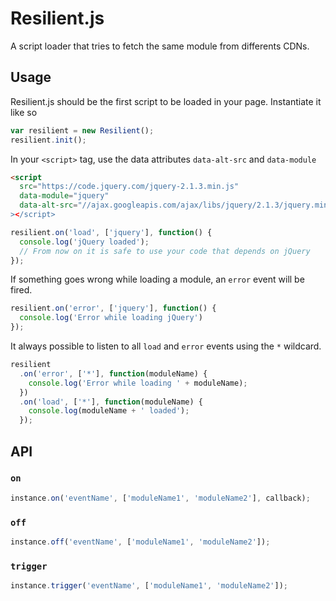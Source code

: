 # Resilient.js

A script loader that tries to fetch the same module from differents CDNs.


## Usage

Resilient.js should be the first script to be loaded in your page.
Instantiate it like so

```js
var resilient = new Resilient();
resilient.init();
```

In your `<script>` tag, use the data attributes `data-alt-src` and `data-module`

```html
<script
  src="https://code.jquery.com/jquery-2.1.3.min.js"
  data-module="jquery"
  data-alt-src="//ajax.googleapis.com/ajax/libs/jquery/2.1.3/jquery.min.js
></script>
```

```js
resilient.on('load', ['jquery'], function() {
  console.log('jQuery loaded');
  // From now on it is safe to use your code that depends on jQuery
});
```

If something goes wrong while loading a module, an `error` event will be fired.

```js
resilient.on('error', ['jquery'], function() {
  console.log('Error while loading jQuery')
});
```

It always possible to listen to all `load` and `error` events using the `*`
wildcard.

```js
resilient
  .on('error', ['*'], function(moduleName) {
    console.log('Error while loading ' + moduleName);
  })
  .on('load', ['*'], function(moduleName) {
    console.log(moduleName + ' loaded');
  });
```


## API

### `on`

```js
instance.on('eventName', ['moduleName1', 'moduleName2'], callback);
```

### `off`

```js
instance.off('eventName', ['moduleName1', 'moduleName2']);
```

### `trigger`

```js
instance.trigger('eventName', ['moduleName1', 'moduleName2']);
```
